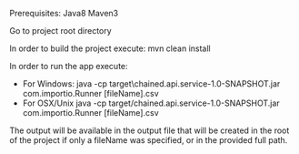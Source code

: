Prerequisites:
Java8
Maven3

Go to project root directory

In order to build the project execute:
mvn clean install

In order to run the app execute:
- For Windows: java -cp target\chained.api.service-1.0-SNAPSHOT.jar com.importio.Runner [fileName].csv
- For OSX/Unix java -cp target/chained.api.service-1.0-SNAPSHOT.jar com.importio.Runner [fileName].csv

The output will be available in the output file that will be created in the root of the project if only a fileName was specified, or in the provided full path.

